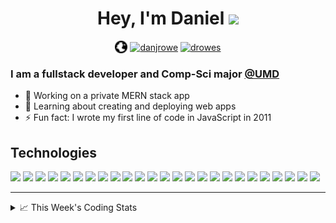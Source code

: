 <h1 align="center">Hey, I'm Daniel <img src="https://emojis.slackmojis.com/emojis/images/1595173218/9723/dog_cool.gif?1595173218" width="30" margin-top="5"/></h1>
<p align="center">
<a href=https://drowe.dev target="blank"><img align="center" src=https://raw.githubusercontent.com/iconic/open-iconic/master/svg/globe.svg alt="drowe.dev" height="20" width="20" /></a>
<a href=https://linkedin.com/in/danjrowe target="blank"><img align="center" src=https://cdn.jsdelivr.net/npm/simple-icons@3.0.1/icons/linkedin.svg alt="danjrowe" height="20" width="20" /></a>
<a href=https://instagram.com/drowes target="blank"><img align="center" src=https://cdn.jsdelivr.net/npm/simple-icons@3.0.1/icons/instagram.svg alt="drowes" height="20" width="20" /></a>
</p>

### I am a fullstack developer and Comp-Sci major [@UMD](https://umd.edu/)

- 🔭 Working on a private MERN stack app
- 🌱 Learning about creating and deploying web apps
- ⚡ Fun fact: I wrote my first line of code in JavaScript in 2011

## Technologies

<div>
<img src="https://img.shields.io/badge/javascript%20-%23323330.svg?&style=for-the-badge&logo=javascript&logoColor=%23F7DF1E"/>
<img src="https://img.shields.io/badge/typescript%20-%23007ACC.svg?&style=for-the-badge&logo=typescript&logoColor=white"/>
<img src="https://img.shields.io/badge/html5%20-%23E34F26.svg?&style=for-the-badge&logo=html5&logoColor=white"/>
<img src="https://img.shields.io/badge/css3%20-%231572B6.svg?&style=for-the-badge&logo=css3&logoColor=white"/>
<img src="https://img.shields.io/badge/python%20-%2314354C.svg?&style=for-the-badge&logo=python&logoColor=white"/>
<img src="https://img.shields.io/badge/java-%23ED8B00.svg?&style=for-the-badge&logo=java&logoColor=white"/>
<img src="https://img.shields.io/badge/ruby-%23CC342D.svg?&style=for-the-badge&logo=ruby&logoColor=white"/>
<img src="https://img.shields.io/badge/go-%2300ADD8.svg?&style=for-the-badge&logo=go&logoColor=white"/>
<img src="https://img.shields.io/badge/c%20-%2300599C.svg?&style=for-the-badge&logo=c&logoColor=white"/>
<img src="https://img.shields.io/badge/c++%20-%2300599C.svg?&style=for-the-badge&logo=c%2B%2B&ogoColor=white"/>
<img src="https://img.shields.io/badge/ocaml%20-%23EC6813.svg?&style=for-the-badge&logo=ocaml&logoColor=white"/>
<img src="https://img.shields.io/badge/react%20-%2320232a.svg?&style=for-the-badge&logo=react&logoColor=%2361DAFB"/>
<img src="https://img.shields.io/badge/angular%20-%23DD0031.svg?&style=for-the-badge&logo=angular&logoColor=white"/>
<img src="https://img.shields.io/badge/express.js%20-%23404d59.svg?&style=for-the-badge"/>
<img src="https://img.shields.io/badge/gatsby%20-%23663399.svg?&style=for-the-badge&logo=gatsby&logoColor=white"/>
<img src="https://img.shields.io/badge/material%20ui%20-%230081CB.svg?&style=for-the-badge&logo=material-ui&logoColor=white"/>
<img src="https://img.shields.io/badge/bootstrap%20-%23563D7C.svg?&style=for-the-badge&logo=bootstrap&logoColor=white"/>
<img src ="https://img.shields.io/badge/MongoDB-%234ea94b.svg?&style=for-the-badge&logo=mongodb&logoColor=white"/>
<img src="https://img.shields.io/badge/mysql%20-%234479A1.svg?&style=for-the-badge&logo=mysql&logoColor=white"/>
<img src="https://img.shields.io/badge/heroku%20-%23430098.svg?&style=for-the-badge&logo=heroku&logoColor=white"/>
<img src="https://img.shields.io/badge/AWS%20-%23FF9900.svg?&style=for-the-badge&logo=amazon-aws&logoColor=white"/>
<img src="https://img.shields.io/badge/firebase%20-%23FFCA28.svg?&style=for-the-badge&logo=firebase&logoColor=white"/>
<img src="https://img.shields.io/badge/vscode%20-%23007ACC.svg?&style=for-the-badge&logo=visual%20studio%20code&logoColor=white"/>
<img src="https://img.shields.io/badge/git%20-%23F05033.svg?&style=for-the-badge&logo=git&logoColor=white"/>
<img src="https://img.shields.io/badge/nginx%20-%23009639.svg?&style=for-the-badge&logo=nginx&logoColor=white"/>
</div>

---

<details>
    <summary>📈 This Week's Coding Stats</summary>

<!-- [![DanRowe1's github stats](https://github-readme-stats.danrowe1.vercel.app/api?username=DanRowe1&count_private=true&show_icons=true)](https://github.com/anuraghazra/github-readme-stats) -->

<!--START_SECTION:waka-->

**🐱 My Github Data**

> 🏆 1,095 Contributions in the year 2020
>
> 📦 66.8 kB Used in Github's Storage
>
> 🚫 Not Opted to Hire
>
> 📜 8 Public repositories
>
> 🔑 15 Private repositories

**I'm a Night 🦉**

```text
🌞 Morning    15 commits     ░░░░░░░░░░░░░░░░░░░░░░░░░   3.47%
🌆 Daytime    108 commits    ██████░░░░░░░░░░░░░░░░░░░   25.0%
🌃 Evening    176 commits    ██████████░░░░░░░░░░░░░░░   40.74%
🌙 Night      133 commits    ███████░░░░░░░░░░░░░░░░░░   30.79%

```

📅 **I'm Most Productive on Monday**

```text
Monday       100 commits    █████░░░░░░░░░░░░░░░░░░░░   23.15%
Tuesday      33 commits     ██░░░░░░░░░░░░░░░░░░░░░░░   7.64%
Wednesday    65 commits     ███░░░░░░░░░░░░░░░░░░░░░░   15.05%
Thursday     94 commits     █████░░░░░░░░░░░░░░░░░░░░   21.76%
Friday       57 commits     ███░░░░░░░░░░░░░░░░░░░░░░   13.19%
Saturday     33 commits     ██░░░░░░░░░░░░░░░░░░░░░░░   7.64%
Sunday       50 commits     ███░░░░░░░░░░░░░░░░░░░░░░   11.57%

```

📊 **This Week I Spend My Time On**

```text
💬 Programming Languages:
JavaScript               39 hrs 57 mins      ███████████████████████░░   92.33%
Markdown                 3 hrs 1 min         █░░░░░░░░░░░░░░░░░░░░░░░░   7.01%
YAML                     11 mins             ░░░░░░░░░░░░░░░░░░░░░░░░░   0.43%
JSON                     3 mins              ░░░░░░░░░░░░░░░░░░░░░░░░░   0.14%
Git Config               1 min               ░░░░░░░░░░░░░░░░░░░░░░░░░   0.05%

🔥 Code Editors:
VS Code                  43 hrs 16 mins      █████████████████████████   100.0%

```

<!--END_SECTION:waka-->
